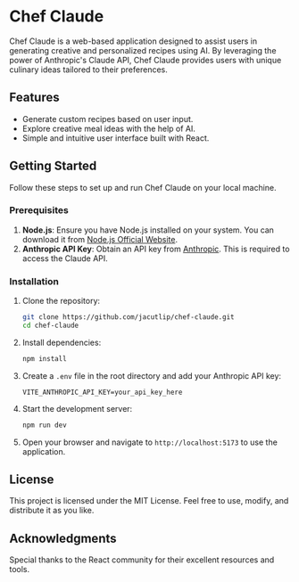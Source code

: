 # Chef Claude

Chef Claude is a web-based application designed to assist users in generating creative and personalized recipes using AI. By leveraging the power of Anthropic's Claude API, Chef Claude provides users with unique culinary ideas tailored to their preferences.

## Features

- Generate custom recipes based on user input.
- Explore creative meal ideas with the help of AI.
- Simple and intuitive user interface built with React.

## Getting Started

Follow these steps to set up and run Chef Claude on your local machine.

### Prerequisites

1. **Node.js**: Ensure you have Node.js installed on your system. You can download it from [Node.js Official Website](https://nodejs.org/).
2. **Anthropic API Key**: Obtain an API key from [Anthropic](https://www.anthropic.com/). This is required to access the Claude API.

### Installation

1. Clone the repository:
    ```bash
    git clone https://github.com/jacutlip/chef-claude.git
    cd chef-claude
    ```

2. Install dependencies:
    ```bash
    npm install
    ```

3. Create a `.env` file in the root directory and add your Anthropic API key:
    ```plaintext
    VITE_ANTHROPIC_API_KEY=your_api_key_here
    ```

4. Start the development server:
    ```bash
    npm run dev
    ```

5. Open your browser and navigate to `http://localhost:5173` to use the application.

## License

This project is licensed under the MIT License. Feel free to use, modify, and distribute it as you like.

## Acknowledgments

Special thanks to the React community for their excellent resources and tools.
